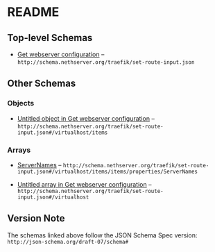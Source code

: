 # README

## Top-level Schemas

* [Get webserver configuration](./set-route-input.md "Get webserver configuration") – `http://schema.nethserver.org/traefik/set-route-input.json`

## Other Schemas

### Objects

* [Untitled object in Get webserver configuration](./set-route-input-virtualhost-items.md) – `http://schema.nethserver.org/traefik/set-route-input.json#/virtualhost/items`

### Arrays

* [ServerNames](./set-route-input-virtualhost-items-items-properties-servernames.md "Fully qualified domain names as virtualhost") – `http://schema.nethserver.org/traefik/set-route-input.json#/virtualhost/items/items/properties/ServerNames`

* [Untitled array in Get webserver configuration](./set-route-input-virtualhost.md) – `http://schema.nethserver.org/traefik/set-route-input.json#/virtualhost`

## Version Note

The schemas linked above follow the JSON Schema Spec version: `http://json-schema.org/draft-07/schema#`
